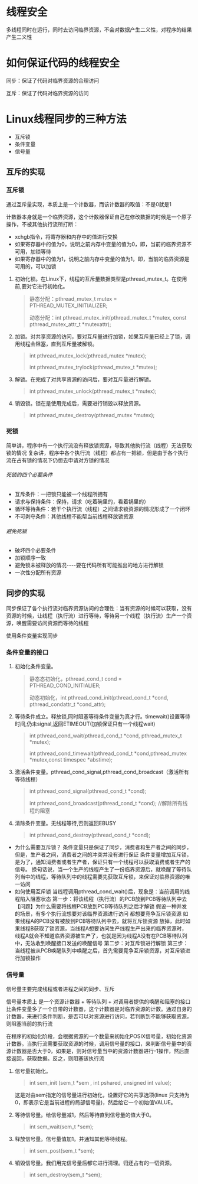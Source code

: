 # 线程安全
多线程同时在运行，同时去访问临界资源，不会对数据产生二义性，对程序的结果产生二义性

# 如何保证代码的线程安全

同步：保证了代码对临界资源的合理访问

互斥：保证了代码对临界资源的访问

# Linux线程同步的三种方法

+ 互斥锁
+ 条件变量
+ 信号量

## 互斥的实现
### 互斥锁

通过互斥量实现，本质上是一个计数器，而该计数器的取值：不是0就是1

计数器本身就是一个临界资源，这个计数器保证自己在修改数据的时候是一个原子操作，不被其他执行流所打断：
+ xchgb指令，将寄存器和内存中的值进行交换
+ 如果寄存器中的值为0，说明之前内存中变量的值为0，即，当前的临界资源不可用，加锁等待
+ 如果寄存器中的值为1，说明之前内存中变量的值为1，即，当前的临界资源是可用的，可以加锁

1. 初始化锁。在Linux下，线程的互斥量数据类型是pthread_mutex_t。在使用前,要对它进行初始化。

   > 静态分配：pthread_mutex_t mutex = PTHREAD_MUTEX_INITIALIZER;
   >
   > 动态分配：int pthread_mutex_init(pthread_mutex_t *mutex, const pthread_mutex_attr_t *mutexattr);

2. 加锁。对共享资源的访问，要对互斥量进行加锁，如果互斥量已经上了锁，调用线程会阻塞，直到互斥量被解锁。

   > int pthread_mutex_lock(pthread_mutex *mutex);
   >
   > int pthread_mutex_trylock(pthread_mutex_t *mutex);

3. 解锁。在完成了对共享资源的访问后，要对互斥量进行解锁。

   > int pthread_mutex_unlock(pthread_mutex_t *mutex);

4. 销毁锁。锁在是使用完成后，需要进行销毁以释放资源。

   > int pthread_mutex_destroy(pthread_mutex *mutex);

### 死锁

简单讲，程序中有一个执行流没有释放锁资源，导致其他执行流（线程）无法获取锁的情况
复杂讲，程序中各个执行流（线程）都占有一把锁，但是由于各个执行流在占有锁的情况下仍想去申请对方锁的情况

###### 死锁的四个必要条件
+ 互斥条件：一把锁只能被一个线程所拥有
+ 请求与保持条件：保持，请求（吃着碗里的，看着锅里的）
+ 循环等待条件：若干个执行流（线程）之间请求锁资源的情况形成了一个闭环
+ 不可剥夺条件：其他线程不能帮当前线程释放锁资源

###### 避免死锁
+ 破坏四个必要条件
+ 加锁顺序一致
+ 避免锁未被释放的情况----要在代码所有可能推出的地方进行解锁
+ 一次性分配所有资源

## 同步的实现

同步保证了各个执行流对临界资源访问的合理性：当有资源的时候可以获取，没有资源的时候，让线程（执行流）进行等待，等待另一个线程（执行流）生产一个资源，唤醒需要访问资源而等待的线程

使用条件变量实现同步

### 条件变量的接口

1. 初始化条件变量。

   > 静态态初始化，pthread_cond_t cond = PTHREAD_COND_INITIALIER;
   >
   > 动态初始化，int pthread_cond_init(pthread_cond_t *cond, pthread_condattr_t *cond_attr);

2. 等待条件成立。释放锁,同时阻塞等待条件变量为真才行。timewait()设置等待时间,仍未signal,返回ETIMEOUT(加锁保证只有一个线程wait)

   > int pthread_cond_wait(pthread_cond_t *cond, pthread_mutex_t *mutex);
   >
   > int pthread_cond_timewait(pthread_cond_t *cond,pthread_mutex *mutex,const timespec *abstime);

3. 激活条件变量。pthread_cond_signal,pthread_cond_broadcast（激活所有等待线程）

   > int pthread_cond_signal(pthread_cond_t *cond);
   >
   > int pthread_cond_broadcast(pthread_cond_t *cond); //解除所有线程的阻塞

4. 清除条件变量。无线程等待,否则返回EBUSY

   > int pthread_cond_destroy(pthread_cond_t *cond);



+ 为什么需要互斥锁？
  条件变量只是保证了同步，消费者和生产者之间的同步，但是，生产者之间，消费者之间的冲突并没有进行保证
  条件变量增加互斥锁，是为了，通知消费者或者生产者，保证只有一个线程可以获取消费或者生产的信号。
  换句话说，当一个生产的线程产生了一份临界资源后，就唤醒了等待队列当中的线程，等待队列中的线程需要先获取互斥锁，来保证对临界资源的唯一访问
+ 如何使用互斥锁
  当线程调用pthread_cond_wait()后，现象是：当前调用的线程陷入阻塞状态
  第一步：将该线程（执行流）的PCB放到PCB等待队列中去
  【问题】为什么需要将线程PCB放到PCB等待队列之后才解锁
    假设一种并发的场景，有多个执行流想要对该临界资源进行访问
  都想要竞争互斥锁资源
    如果线程A的PCB没有被放到PCB等待队列中去，就将互斥锁资源
  放掉，此时如果线程B获取了锁资源，当线程A想要访问生产线程生产出来的临界资源时，线程A就会不知道临界资源被生产了，也就是因为线程A没有在PCB等待队列中，无法收到唤醒接口发送的唤醒信号
  第二步：对互斥锁进行解锁
  第三步：当线程被从PCB唤醒队列中唤醒之后，首先需要竞争互斥锁资源，对互斥锁进行加锁操作

### 信号量

信号量主要完成线程或者进程之间的同步、互斥

信号量本质上 是一个资源计数器 + 等待队列 + 对调用者提供的唤醒和阻塞的接口
比条件变量多了一个自带的计数器，这个计数器是对临界资源的计数。通过自身的计数器，来进行条件判断，是否可以对资源进行访问，若判断到不能够获取资源，则阻塞当前的执行流

在程序的初始化阶段，会根据资源的一个数量来初始化POSIX信号量，初始化资源计数器。当执行流需要获取资源的时候，调用信号量的接口，来判断信号量中的资源计数器是否大于0，如果是，则对信号量当中的资源计数器进行-1操作，然后直接返回，获取数据。反之，则阻塞该执行流



1. 信号量初始化。

   > int sem_init (sem_t *sem , int pshared, unsigned int value);

   这是对由sem指定的信号量进行初始化，设置好它的共享选项(linux 只支持为0，即表示它是当前进程的局部信号量)，然后给它一个初始值VALUE。

2. 等待信号量。给信号量减1，然后等待直到信号量的值大于0。

   > int sem_wait(sem_t *sem);

3. 释放信号量。信号量值加1。并通知其他等待线程。

   > int sem_post(sem_t *sem);

4. 销毁信号量。我们用完信号量后都它进行清理。归还占有的一切资源。

   > int sem_destroy(sem_t *sem);
